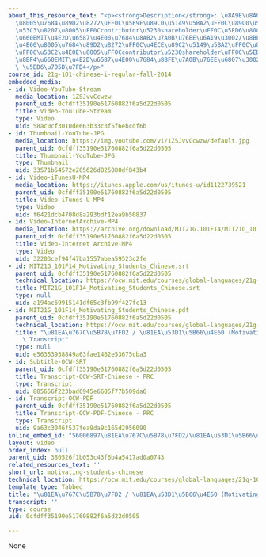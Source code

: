 ```yaml
---
about_this_resource_text: "<p><strong>Description</strong>: \u8A9E\u8A00\u5B78\u7FD2\
  \u8005\u7684\u89D2\u8272\uFF0C\u5F9E\u89C0\u5149\u5BA2\uFF0C\u89C0\u5BDF\u8005\uFF0C\
  \u53C3\u8207\u8005\uFF0Ccontributor\u5230shareholder\uFF0C\u5ED6\u8001\u5E2B\u8AAA\
  \u660EMIT\u4E2D\u6587\u4E00\u7684\u8AB2\u7A0B\u76EE\u6A19\u3002/\u8BED\u8A00\u5B66\
  \u4E60\u8005\u7684\u89D2\u8272\uFF0C\u4ECE\u89C2\u5149\u5BA2\uFF0C\u89C2\u5BDF\u8005\
  \uFF0C\u53C2\u4E0E\u8005\uFF0Ccontributor\u5230shareholder\uFF0C\u5ED6\u8001\u5E08\
  \u8BF4\u660EMIT\u4E2D\u6587\u4E00\u7684\u8BFE\u7A0B\u76EE\u6807\u3002</p> <p><strong>Instructor</strong>:\
  \ \u5ED6\u705D\u7FD4</p>"
course_id: 21g-101-chinese-i-regular-fall-2014
embedded_media:
- id: Video-YouTube-Stream
  media_location: 1ZSJvvCcwzw
  parent_uid: 0cfdff35190e51760882f6a5d22d0505
  title: Video-YouTube-Stream
  type: Video
  uid: 58ac0cf3010de663b33c3f5f6ebcdf6b
- id: Thumbnail-YouTube-JPG
  media_location: https://img.youtube.com/vi/1ZSJvvCcwzw/default.jpg
  parent_uid: 0cfdff35190e51760882f6a5d22d0505
  title: Thumbnail-YouTube-JPG
  type: Thumbnail
  uid: 33571b54572e205626d825080df843b4
- id: Video-iTunesU-MP4
  media_location: https://itunes.apple.com/us/itunes-u/id1122739521
  parent_uid: 0cfdff35190e51760882f6a5d22d0505
  title: Video-iTunes U-MP4
  type: Video
  uid: f6421dcb4708d8a293bdf12ea9b50837
- id: Video-InternetArchive-MP4
  media_location: https://archive.org/download/MIT21G.101F14/MIT21G_101F14_Motivating_Students_Chinese_300k.mp4
  parent_uid: 0cfdff35190e51760882f6a5d22d0505
  title: Video-Internet Archive-MP4
  type: Video
  uid: 32203cef94f47ba1557abea59523c2fe
- id: MIT21G_101F14_Motivating_Students_Chinese.srt
  parent_uid: 0cfdff35190e51760882f6a5d22d0505
  technical_location: https://ocw.mit.edu/courses/global-languages/21g-101-chinese-i-regular-fall-2014/instructor-insights/video-playlist-chinese/motivating-students-chinese/MIT21G_101F14_Motivating_Students_Chinese.srt
  title: MIT21G_101F14_Motivating_Students_Chinese.srt
  type: null
  uid: a194ac69915141df65c3fb99f427fc13
- id: MIT21G_101F14_Motivating_Students_Chinese.pdf
  parent_uid: 0cfdff35190e51760882f6a5d22d0505
  technical_location: https://ocw.mit.edu/courses/global-languages/21g-101-chinese-i-regular-fall-2014/instructor-insights/video-playlist-chinese/motivating-students-chinese/MIT21G_101F14_Motivating_Students_Chinese.pdf
  title: "\u81EA\u767C\u5B78\u7FD2 / \u81EA\u53D1\u5B66\u4E60 (Motivating Students)\
    \ Transcript"
  type: null
  uid: e56353938849a63fae1462e53675cba3
- id: Subtitle-OCW-SRT
  parent_uid: 0cfdff35190e51760882f6a5d22d0505
  title: Transcript-OCW-SRT-Chinese - PRC
  type: Transcript
  uid: 885656f223bad6945e6605f77b509da6
- id: Transcript-OCW-PDF
  parent_uid: 0cfdff35190e51760882f6a5d22d0505
  title: Transcript-OCW-PDF-Chinese - PRC
  type: Transcript
  uid: 9a63c3046f537fea9da9c165d2956090
inline_embed_id: "56006897\u81EA\u767C\u5B78\u7FD2/\u81EA\u53D1\u5B66\u4E60(motivatingstudents)78345090"
layout: video
order_index: null
parent_uid: 380526f1b053c43f6b4a5417ad0a0743
related_resources_text: ''
short_url: motivating-students-chinese
technical_location: https://ocw.mit.edu/courses/global-languages/21g-101-chinese-i-regular-fall-2014/instructor-insights/video-playlist-chinese/motivating-students-chinese
template_type: Tabbed
title: "\u81EA\u767C\u5B78\u7FD2 / \u81EA\u53D1\u5B66\u4E60 (Motivating Students)"
transcript: ''
type: course
uid: 0cfdff35190e51760882f6a5d22d0505

---
```

None